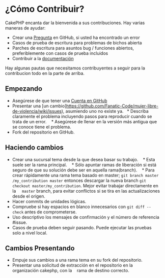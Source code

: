 #  ¿Cómo Contribuir?

CakePHP encanta dar la bienvenida a sus contribuciones. Hay varias maneras de ayudar:
* Crear una [Pregunta](https://github.com/Fanatic-Code/mujer-libre-de-violencia/wiki/issues) en GitHub, si usted ha encontrado un error
* Casos de prueba de escritura para problemas de bichos abierta
* Parches de escritura para asuntos bug / funciones abiertos, preferiblemente con casos de prueba incluidos
* Contribuir a la  [documentación](https://github.com/Fanatic-Code/mujer-libre-de-violencia/wiki/docs)

Hay algunas pautas que necesitamos contribuyentes a seguir para la contribucion todo en la parte de arriba.

## Empezando

* Asegúrese de que tener una  [Cuenta en GitHub](https://github.com/signup/free)
* Presentar una [un cambio]https://github.com/Fanatic-Code/mujer-libre-de-violencia/wiki/issues), asumiendo uno no existe ya.
   * Describa claramente el problema incluyendo pasos para reproducir cuando se trata de un error.
   * Asegúrese de llenar en la versión más antigua que se conoce tiene el problema.
* Fork del repositorio en GitHub.


## Haciendo cambios

* Crear una sucursal tema desde la que desea basar su trabajo.
   * Esta suele ser la rama principal.
   * Sólo apuntar ramas de liberación si está seguro de que su solución debe ser en aquella rama(branch).
   * Para crear rápidamente una rama tema basado en master;
    `git branch master /my_contribution master` entonces descargar la nueva branch
    `git checkout master/my_contribution`. Mejor evitar trabajar directamente en la
    `master` branch, para evitar conflictos si se tira en las actualizaciones desde el origen.
* Hacer commits de unidades lógicas.
* Compruebe si hay espacios en blanco innecesarios con `git diff --check` antes de comprometerse.
* Uso descriptivo los mensajes de confirmación y el número de referencia #issue.
* Casos de prueba  deben seguir pasando. Puede ejecutar las pruebas solo a nivel local.


## Cambios Presentando

* Empuje sus cambios a una rama tema en su fork del repositorio.
* Presentar una solicitud de extracción en el repositorio en la organización cakephp, con la
   rama de destino correcto.

